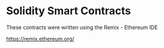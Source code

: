 # Solidity Smart Contracts

These contracts were written using the Remix - Ethereum IDE


https://remix.ethereum.org/
